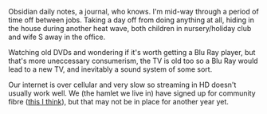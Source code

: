 Obsidian daily notes, a journal, who knows. I'm mid-way through a period of time off between jobs. Taking a day off from doing anything at all, hiding in the house during another heat wave, both children in nursery/holiday club and wife S away in the office.

Watching old DVDs and wondering if it's worth getting a Blu Ray player, but that's more uneccessary consumerism, the TV is old too so a Blu Ray would lead to a new TV, and inevitably a sound system of some sort. 

Our internet is over cellular and very slow so streaming in HD doesn't usually work well. We (the hamlet we live in) have signed up for community fibre ([this I think](https://www.openreach.com/fibre-broadband/fibre-community-partnership)), but that may not be in place for another year yet.